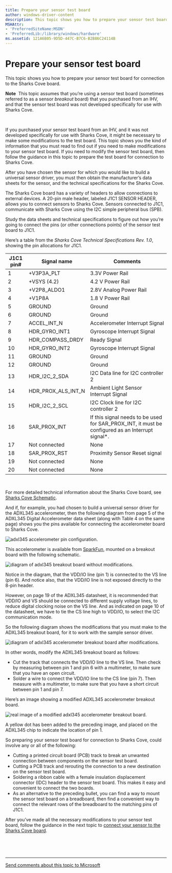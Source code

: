 ```yaml
---
title: Prepare your sensor test board
author: windows-driver-content
description: This topic shows you how to prepare your sensor test board for connection to the Sharks Cove board.
MSHAttr:
- 'PreferredSiteName:MSDN'
- 'PreferredLib:/library/windows/hardware'
ms.assetid: 121A6B05-9D5D-447C-B7C6-B2B86C24114B
---
```


# Prepare your sensor test board


This topic shows you how to prepare your sensor test board for connection to the Sharks Cove board.

**Note**  This topic assumes that you’re using a sensor test board (sometimes referred to as a sensor *breakout* board) that you purchased from an IHV, and that the sensor test board was not developed specifically for use with Sharks Cove.

 

If you purchased your sensor test board from an IHV, and it was not developed specifically for use with Sharks Cove, it might be necessary to make some modifications to the test board. This topic shows you the kind of information that you must read to find out if you need to make modifications to your sensor test board. If you need to modify the sensor test board, then follow the guidance in this topic to prepare the test board for connection to Sharks Cove.

After you have chosen the sensor for which you would like to build a universal sensor driver, you must then obtain the manufacturer’s data sheets for the sensor, and the technical specifications for the Sharks Cove.

The Sharks Cove board has a variety of headers to allow connections to external devices. A 20-pin male header, labeled J1C1 SENSOR HEADER, allows you to connect sensors to Sharks Cove. Sensors connected to J1C1, communicate with Sharks Cove using the I2C simple peripheral bus (SPB).

Study the data sheets and technical specifications to figure out how you’re going to connect the pins (or other connections points) of the sensor test board to J1C1.

Here’s a table from the *Sharks Cove Technical Specifications Rev. 1.0*, showing the pin allocations for J1C1.

| J1C1 pin\# | Signal name            | Comments                                                                                            |
|------------|------------------------|-----------------------------------------------------------------------------------------------------|
| 1          | +V3P3A\_PLT            | 3.3V Power Rail                                                                                     |
| 2          | +VSYS (4.2)            | 4.2 V Power Rail                                                                                    |
| 3          | +V2P8\_ALDO1           | 2.8V Analog Power Rail                                                                              |
| 4          | +V1P8A                 | 1.8 V Power Rail                                                                                    |
| 5          | GROUND                 | Ground                                                                                              |
| 6          | GROUND                 | Ground                                                                                              |
| 7          | ACCEL\_INT\_N          | Accelerometer Interrupt Signal                                                                      |
| 8          | HDR\_GYRO\_INT1        | Gyroscope Interrupt Signal                                                                          |
| 9          | HDR\_COMPASS\_DRDY     | Ready Signal                                                                                        |
| 10         | HDR\_GYRO\_INT2        | Gyroscope Interrupt Signal                                                                          |
| 11         | GROUND                 | Ground                                                                                              |
| 12         | GROUND                 | Ground                                                                                              |
| 13         | HDR\_I2C\_2\_SDA       | I2C Data line for I2C controller 2                                                                  |
| 14         | HDR\_PROX\_ALS\_INT\_N | Ambient Light Sensor Interrupt Signal                                                               |
| 15         | HDR\_I2C\_2\_SCL       | I2C Clock line for I2C controller 2                                                                 |
| 16         | SAR\_PROX\_INT         | If this signal needs to be used for SAR\_PROX\_INT, it must be configured as an Interrupt signal\*. |
| 17         | Not connected          | None                                                                                                |
| 18         | SAR\_PROX\_RST         | Proximity Sensor Reset signal                                                                       |
| 19         | Not connected          | None                                                                                                |
| 20         | Not connected          | None                                                                                                |

 

For more detailed technical information about the Sharks Cove board, see [Sharks Cove Schematic](http://firmware.intel.com/sites/default/files/Sharks_Cove_Schematic.pdf).

And if, for example, you had chosen to build a universal sensor driver for the ADXL345 accelerometer, then the following diagram from page 5 of the ADXL345 Digital Accelerometer data sheet (along with Table 4 on the same page) shows you the pins available for connecting the accelerometer board to Sharks Cove.

![adxl345 accelerometer pin configuration.](images/adxl345-pins.png)

This accelerometer is available from [SparkFun](https://www.sparkfun.com/products/9836), mounted on a breakout board with the following schematic.

![diagram of adxl345 breakout board without modifications.](images/adxl-breakout.png)

Notice in the diagram, that the VDD/IO line (pin 1) is connected to the VS line (pin 6). And notice also, that the VDD/IO line is not exposed directly to the 8-pin header.

However, on page 19 of the ADXL345 datasheet, it is recommended that VDD/IO and VS should be connected to different supply voltage lines, to reduce digital clocking noise on the VS line. And as indicated on page 10 of the datasheet, we have to tie the CS line high to VDD/IO, to select the I2C communication mode.

So the following diagram shows the modifications that you must make to the ADXL345 breakout board, for it to work with the sample sensor driver.

![diagram of adxl345 accelerometer breakout board after modifications.](images/adxl-breakout-mod.png)

In other words, modify the ADXL345 breakout board as follows:

-   Cut the track that connects the VDD/IO line to the VS line. Then check by measuring between pin 1 and pin 6 with a multimeter, to make sure that you have an open circuit.
-   Solder a wire to connect the VDD/IO line to the CS line (pin 7). Then measure with a multimeter, to make sure that you have a short circuit between pin 1 and pin 7.

Here’s an image showing a modified ADXL345 accelerometer breakout board.

![real image of a modified adxl345 accelerometer breakout board.](images/adxl-mod-real.png)

A yellow dot has been added to the preceding image, and placed on the ADXL345 chip to indicate the location of pin 1.

So preparing your sensor test board for connection to Sharks Cove, could involve any or all of the following:

-   Cutting a printed circuit board (PCB) track to break an unwanted connection between components on the sensor test board.
-   Cutting a PCB track and rerouting the connection to a new destination on the sensor test board.
-   Soldering a ribbon cable with a female insulation displacement connector (IDC) header to the sensor test board. This makes it easy and convenient to connect the two boards.
-   As an alternative to the preceding bullet, you can find a way to mount the sensor test board on a breadboard, then find a convenient way to connect the relevant rows of the breadboard to the matching pins of J1C1.

After you’ve made all the necessary modifications to your sensor test board, follow the guidance in the next topic to [connect your sensor to the Sharks Cove board](connect-your-sensor-to-the-sharks-cove-board.md).

 

 


--------------------
[Send comments about this topic to Microsoft](mailto:wsddocfb@microsoft.com?subject=Documentation%20feedback%20%5Bsensors\sensors%5D:%20Prepare%20your%20sensor%20test%20board%20%20RELEASE:%20%281/12/2017%29&body=%0A%0APRIVACY%20STATEMENT%0A%0AWe%20use%20your%20feedback%20to%20improve%20the%20documentation.%20We%20don't%20use%20your%20email%20address%20for%20any%20other%20purpose,%20and%20we'll%20remove%20your%20email%20address%20from%20our%20system%20after%20the%20issue%20that%20you're%20reporting%20is%20fixed.%20While%20we're%20working%20to%20fix%20this%20issue,%20we%20might%20send%20you%20an%20email%20message%20to%20ask%20for%20more%20info.%20Later,%20we%20might%20also%20send%20you%20an%20email%20message%20to%20let%20you%20know%20that%20we've%20addressed%20your%20feedback.%0A%0AFor%20more%20info%20about%20Microsoft's%20privacy%20policy,%20see%20http://privacy.microsoft.com/default.aspx. "Send comments about this topic to Microsoft")


